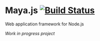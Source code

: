 # Maya.js [![Build Status](https://travis-ci.org/Ragg-/maya.js.svg?branch=travis)](https://travis-ci.org/Ragg-/maya.js)

Web application framework for Node.js

_Work in progress project_

